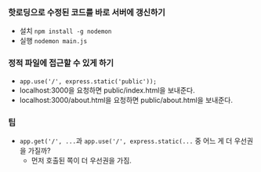 ### 핫로딩으로 수정된 코드를 바로 서버에 갱신하기
- 설치 ```npm install -g nodemon```
- 실행 ```nodemon main.js```

### 정적 파일에 접근할 수 있게 하기
- ```app.use('/', express.static('public'));```
- localhost:3000을 요청하면 public/index.html을 보내준다.
- localhost:3000/about.html을 요청하면 public/about.html을 보내준다.

### 팁
- ```app.get('/', ...```과 ```app.use('/', express.static(...``` 중 어느 게 더 우선권을 가질까?
	- 먼저 호출된 쪽이 더 우선권을 가짐.
